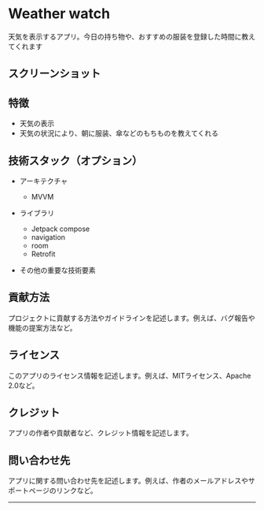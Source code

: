 # Weather watch

天気を表示するアプリ。今日の持ち物や、おすすめの服装を登録した時間に教えてくれます

## スクリーンショット

## 特徴

- 天気の表示
- 天気の状況により、朝に服装、傘などのもちものを教えてくれる

## 技術スタック（オプション）

- アーキテクチャ
    - MVVM

- ライブラリ
    - Jetpack compose
    - navigation
    - room
    - Retrofit
- その他の重要な技術要素

## 貢献方法

プロジェクトに貢献する方法やガイドラインを記述します。例えば、バグ報告や機能の提案方法など。

## ライセンス

このアプリのライセンス情報を記述します。例えば、MITライセンス、Apache 2.0など。

## クレジット

アプリの作者や貢献者など、クレジット情報を記述します。

## 問い合わせ先

アプリに関する問い合わせ先を記述します。例えば、作者のメールアドレスやサポートページのリンクなど。

---